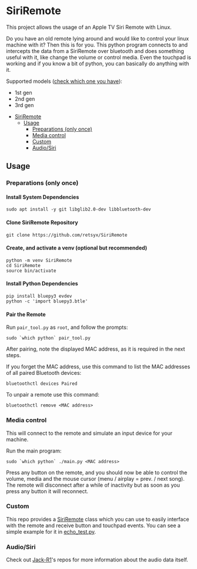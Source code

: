 # SiriRemote

This project allows the usage of an Apple TV Siri Remote with Linux.

Do you have an old remote lying around and would like to control your linux machine with it? Then this is for you. This
python program connects to and intercepts the data from a SiriRemote over bluetooth and does something useful with it,
like change the volume or control media. Even the touchpad is working and if you know a bit of python, you can basically
do anything with it.

Supported models ([check which one you have](https://support.apple.com/en-us/HT205329)):
- 1st gen
- 2nd gen
- 3rd gen

* [SiriRemote](#siriremote)
    * [Usage](#usage)
        * [Preparations (only once)](#preparations-only-once)
        * [Media control](#media-control)
        * [Custom](#custom)
        * [Audio/Siri](#audiosiri)

## Usage

### Preparations (only once)

#### Install System Dependencies
```commandline
sudo apt install -y git libglib2.0-dev libbluetooth-dev
```

#### Clone SiriRemote Repository

```commandline
git clone https://github.com/retsyx/SiriRemote
```

#### Create, and activate a venv (optional but recommended)

```commandline
python -m venv SiriRemote
cd SiriRemote
source bin/activate
```

#### Install Python Dependencies

```commandline
pip install bluepy3 evdev
python -c 'import bluepy3.btle'
```

#### Pair the Remote


Run `pair_tool.py` as `root`, and follow the prompts:

```commandline
sudo `which python` pair_tool.py
```

After pairing, note the displayed MAC address, as it is required in the next steps.

If you forget the MAC address, use this command to list the MAC addresses of all paired Bluetooth devices:

```commandline
bluetoothctl devices Paired
```

To unpair a remote use this command:

```commandline
bluetoothctl remove <MAC address>
```

### Media control

This will connect to the remote and simulate an input device for your machine.

Run the main program:

```commandline
sudo `which python` ./main.py <MAC address>
```

Press any button on the remote, and you should now be able to control the volume, media and the mouse cursor (menu /
airplay = prev. / next song). The remote will disconnect after a while of inactivity but as soon as you press any button
it will reconnect.

### Custom

This repo provides a [SiriRemote](remote.py) class which you can use to easily interface with the remote and
receive button and touchpad events. You can see a simple example for it in [echo_test.py](echo_test.py).

### Audio/Siri

Check out [Jack-R1](https://github.com/Jack-R1)'s repos for more information about the audio data itself.

